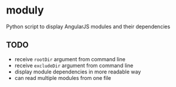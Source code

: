 moduly
======

Python script to display AngularJS modules and their dependencies

## TODO

- receive ``rootDir`` argument from command line
- receive ``excludeDir`` argument from command line
- display module dependencies in more readable way
- can read multiple modules from one file
